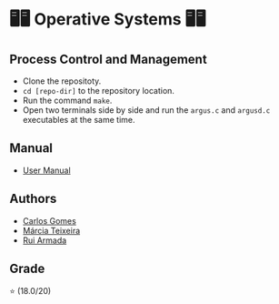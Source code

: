 # 🖥️🖥️ Operative Systems 🖥️🖥️

## Process Control and Management

* Clone the repositoty.
* `cd [repo-dir]` to the repository location.
* Run the command `make`.
* Open two terminals side by side and run the `argus.c` and `argusd.c` executables at the same time.

## Manual
* [User Manual](/PCM/manual/manual.md)

## Authors
* [Carlos Gomes](https://github.com/CGDEX)
* [Márcia Teixeira](https://github.com/teixeiramarcia)
* [Rui Armada](https://github.com/RuiArmada)

## Grade
⭐ (18.0/20)
